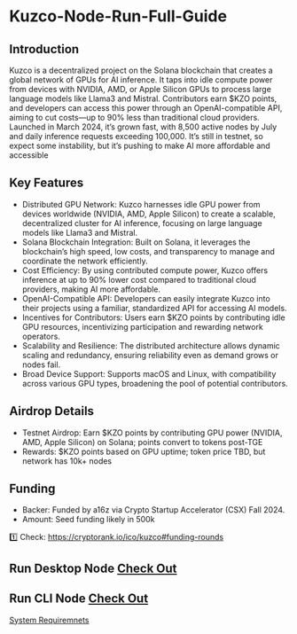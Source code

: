 # Kuzco-Node-Run-Full-Guide

## Introduction
Kuzco is a decentralized project on the Solana blockchain that creates a global network of GPUs for AI inference. It taps into idle compute power from devices with NVIDIA, AMD, or Apple Silicon GPUs to process large language models like Llama3 and Mistral. Contributors earn $KZO points, and developers can access this power through an OpenAI-compatible API, aiming to cut costs—up to 90% less than traditional cloud providers. Launched in March 2024, it’s grown fast, with 8,500 active nodes by July and daily inference requests exceeding 100,000. It’s still in testnet, so expect some instability, but it’s pushing to make AI more affordable and accessible

## Key Features
- Distributed GPU Network: Kuzco harnesses idle GPU power from devices worldwide (NVIDIA, AMD, Apple Silicon) to create a scalable, decentralized cluster for AI inference, focusing on large language models like Llama3 and Mistral.
- Solana Blockchain Integration: Built on Solana, it leverages the blockchain’s high speed, low costs, and transparency to manage and coordinate the network efficiently.
- Cost Efficiency: By using contributed compute power, Kuzco offers inference at up to 90% lower cost compared to traditional cloud providers, making AI more affordable.
- OpenAI-Compatible API: Developers can easily integrate Kuzco into their projects using a familiar, standardized API for accessing AI models.
- Incentives for Contributors: Users earn $KZO points by contributing idle GPU resources, incentivizing participation and rewarding network operators.
- Scalability and Resilience: The distributed architecture allows dynamic scaling and redundancy, ensuring reliability even as demand grows or nodes fail.
- Broad Device Support: Supports macOS and Linux, with compatibility across various GPU types, broadening the pool of potential contributors.

## Airdrop Details
- Testnet Airdrop: Earn $KZO points by contributing GPU power (NVIDIA, AMD, Apple Silicon) on Solana; points convert to tokens post-TGE
- Rewards: $KZO points based on GPU uptime; token price TBD, but network has 10k+ nodes

## Funding 
- Backer: Funded by a16z via Crypto Startup Accelerator (CSX) Fall 2024.
- Amount: Seed funding likely in 500k

1️⃣ Check: https://cryptorank.io/ico/kuzco#funding-rounds

## Run Desktop Node [Check Out](Desktop-Node.md)

## Run CLI Node [Check Out](CLI-Node.md)   

[System Requiremnets](system-requirements.md)
